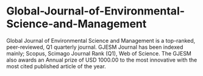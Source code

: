 # Global-Journal-of-Environmental-Science-and-Management
Global Journal of Environmental Science and Management is a top-ranked, peer-reviewed, Q1 quarterly journal. GJESM Journal has been indexed mainly; Scopus, Scimago Journal Rank (Q1), Web of Science. The GJESM also awards an Annual prize of USD 1000.00 to the most innovative with the most cited published article of the year. 
